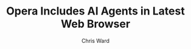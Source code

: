 ---
title: 'Opera Includes AI Agents in Latest Web Browser'
publishDate: 2025-05-14T00:00:00.000Z
author: Chris Ward
publication_url: 'https://spectrum.ieee.org/agentic-ai-opera-mini'
categories:
  - writing
tags:
  - AI
  - Browsers
  - Europe
image: "https://spectrum.ieee.org/media-library/a-smartphone-using-aria-ai-features-on-the-opera-browser.jpg?id=60199407&width=2400&height=1500"
summary: >-
  The Opera Web browser, first introduced 30 years ago, has over its long tenure helped to pioneer features that would later become commonplace among all Web browsers—including tabs, sync, and built-in search. Opera was among the first to introduce a built-in AI assistant (Aria) as well as the ability to use locally running models with its developer version. Now, Opera aims to be the first to offer a new kind of AI agent–based browsing, with a feature called Browser Operator.
---